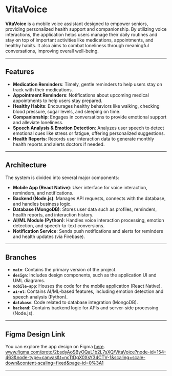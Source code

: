 # **VitaVoice**

**VitaVoice** is a mobile voice assistant designed to empower seniors, providing personalized health support and companionship. By utilizing voice interactions, the application helps users manage their daily routines and stay on top of important activities like medications, appointments, and healthy habits. It also aims to combat loneliness through meaningful conversations, improving overall well-being.

---

## **Features**
- **Medication Reminders**: Timely, gentle reminders to help users stay on track with their medications.
- **Appointment Reminders**: Notifications about upcoming medical appointments to help users stay prepared.
- **Healthy Habits**: Encourages healthy behaviors like walking, checking blood pressure, sugar levels, and sleeping on time.
- **Companionship**: Engages in conversations to provide emotional support and alleviate loneliness.
- **Speech Analysis & Emotion Detection**: Analyzes user speech to detect emotional cues like stress or fatigue, offering personalized suggestions.
- **Health Reports**: Records user interaction data to generate monthly health reports and alerts doctors if needed.

---

## **Architecture**

The system is divided into several major components:

- **Mobile App (React Native)**: User interface for voice interaction, reminders, and notifications.
- **Backend (Node.js)**: Manages API requests, connects with the database, and handles business logic.
- **Database (MongoDB)**: Stores user data such as profiles, reminders, health reports, and interaction history.
- **AI/ML Module (Python)**: Handles voice interaction processing, emotion detection, and speech-to-text conversions.
- **Notification Service**: Sends push notifications and alerts for reminders and health updates (via Firebase).

---

## **Branches**

- **`main`**: Contains the primary version of the project.
- **`design`**: Includes design components, such as the application UI and UML diagrams.
- **`mobile-app`**: Houses the code for the mobile application (React Native).
- **`ai-ml`**: Contains AI/ML-based features, including emotion detection and speech analysis (Python).
- **`database`**: Code related to database integration (MongoDB).
- **`backend`**: Contains backend logic for APIs and server-side processing (Node.js).

---

## **Figma Design Link**

You can explore the app design on Figma [here](#).  
www.figma.com/proto/2bsdyAoSByOQaL1b2L7sXQ/VitaVoice?node-id=154-463&node-type=canvas&t=ncTtDgX0XsY34CTV-1&scaling=scale-down&content-scaling=fixed&page-id=0%3A1

---



